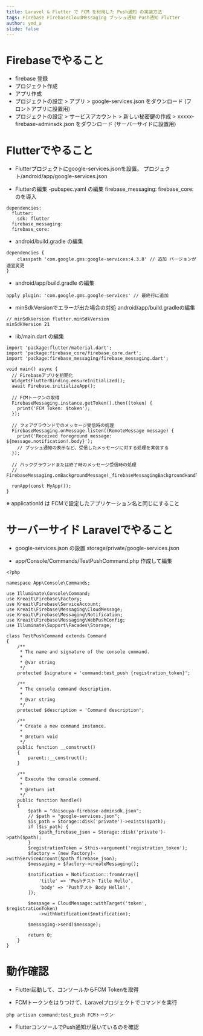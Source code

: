 ```yaml
---
title: Laravel & Flutter で FCM を利用した Push通知 の実装方法
tags: Firebase FirebaseCloudMessaging プッシュ通知 Push通知 Flutter
author: ymd_a
slide: false
---
```

# Firebaseでやること
- firebase 登録
- プロジェクト作成
- アプリ作成
- プロジェクトの設定 > アプリ > google-services.json をダウンロード (フロントアプリに設置用)
- プロジェクトの設定 > サービスアカウント > 新しい秘密鍵の作成 > xxxxx-firebase-adminsdk.json をダウンロード (サーバーサイドに設置用)

# Flutterでやること
- Flutterプロジェクトにgoogle-services.jsonを設置。
プロジェクト/android/app/google-services.json

- Flutterの編集
-pubspec.yaml の編集
firebase_messaging:
firebase_core:
のを導入
```
dependencies:
  flutter:
    sdk: flutter
  firebase_messaging:
  firebase_core:
```

- android/build.gradle の編集
```
dependencies {
    classpath 'com.google.gms:google-services:4.3.8' // 追加 バージョンが適宜変更
}
```

- android/app/build.gradle の編集
```
apply plugin: 'com.google.gms.google-services' // 最終行に追加
```

- minSdkVersionでエラーが出た場合の対処 android/app/build.gradleの編集
```
// minSdkVersion flutter.minSdkVersion
minSdkVersion 21
```

- lib/main.dart の編集
```
import 'package:flutter/material.dart';
import 'package:firebase_core/firebase_core.dart';
import 'package:firebase_messaging/firebase_messaging.dart';

void main() async {
  // Firebaseアプリを初期化
  WidgetsFlutterBinding.ensureInitialized();
  await Firebase.initializeApp();

  // FCMトークンの取得
  FirebaseMessaging.instance.getToken().then((token) {
    print('FCM Token: $token');
  });

  // フォアグラウンドでのメッセージ受信時の処理
  FirebaseMessaging.onMessage.listen((RemoteMessage message) {
    print('Received foreground message: ${message.notification!.body}');
    // プッシュ通知の表示など、受信したメッセージに対する処理を実装する
  });

  // バックグラウンドまたは終了時のメッセージ受信時の処理
  // FirebaseMessaging.onBackgroundMessage(_firebaseMessagingBackgroundHandler);

  runApp(const MyApp());
}
```

※ applicationId は FCMで設定したアプリケーション名と同じにすること

# サーバーサイド Laravelでやること
- google-services.json の設置
storage/private/google-services.json

- app/Console/Commands/TestPushCommand.php 作成して編集
```
<?php

namespace App\Console\Commands;

use Illuminate\Console\Command;
use Kreait\Firebase\Factory;
use Kreait\Firebase\ServiceAccount;
use Kreait\Firebase\Messaging\CloudMessage;
use Kreait\Firebase\Messaging\Notification;
use Kreait\Firebase\Messaging\WebPushConfig;
use Illuminate\Support\Facades\Storage;

class TestPushCommand extends Command
{
    /**
     * The name and signature of the console command.
     *
     * @var string
     */
    protected $signature = 'command:test_push {registration_token}';

    /**
     * The console command description.
     *
     * @var string
     */
    protected $description = 'Command description';

    /**
     * Create a new command instance.
     *
     * @return void
     */
    public function __construct()
    {
        parent::__construct();
    }

    /**
     * Execute the console command.
     *
     * @return int
     */
    public function handle()
    {
        $path = "daisouya-firebase-adminsdk.json";
        // $path = "google-services.json";
        $is_path = Storage::disk('private')->exists($path);
        if ($is_path) {
            $path_firebase_json = Storage::disk('private')->path($path);
        }
        $registrationToken = $this->argument('registration_token');
        $factory = (new Factory)->withServiceAccount($path_firebase_json);
        $messaging = $factory->createMessaging();

        $notification = Notification::fromArray([
            'title' => 'Pushテスト Title Hello',
            'body' => 'Pushテスト Body Hello!',
        ]);

        $message = CloudMessage::withTarget('token', $registrationToken)
            ->withNotification($notification);

        $messaging->send($message);

        return 0;
    }
}
```

# 動作確認
- Flutter起動して、コンソールからFCM Tokenを取得

- FCMトークンをはりつけて、Laravelプロジェクトでコマンドを実行
```
php artisan command:test_push FCMトークン
```
- FlutterコンソールでPush通知が届いているのを確認 